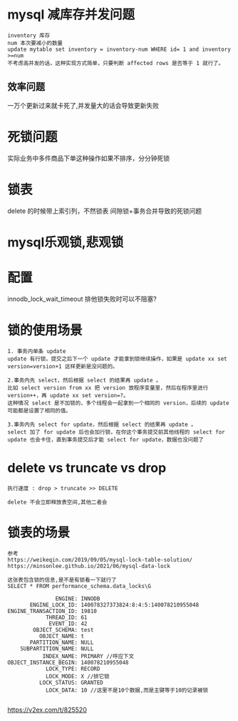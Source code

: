 # mysql 减库存并发问题
```
inventory 库存
num 本次要减小的数量
update mytable set inventory = inventory-num WHERE id= 1 and inventory >=num
不考虑高并发的话，这种实现方式简单，只要判断 affected rows 是否等于 1 就行了。
```
## 效率问题
一万个更新过来就卡死了,并发量大的话会导致更新失败
# 死锁问题
实际业务中多件商品下单这种操作如果不排序，分分钟死锁
# 锁表
delete 的时候带上索引列，不然锁表
间隙锁+事务合并导致的死锁问题
# mysql乐观锁,悲观锁


# 配置
innodb_lock_wait_timeout 排他锁失败时可以不阻塞?

# 锁的使用场景
```
1. 事务内单条 update
update 有行锁，提交之后下一个 update 才能拿到锁继续操作，如果是 update xx set version=version+1 这样更新是没问题的。

2.事务内先 select，然后根据 select 的结果再 update 。
比如 select version from xx 把 version 放程序变量里，然后在程序里进行 version++，再 update xx set version=?。
这种情况 select 是不加锁的，多个线程会一起拿到一个相同的 version，后续的 update 可能都是设置了相同的值。

3.事务内先 select for update，然后根据 select 的结果再 update 。
select 加了 for update 后也会加行锁，在你这个事务提交前其他线程的 select for update 也会卡住，直到事务提交后才能 select for update，数据也没问题了
```
# delete vs truncate vs drop
```
执行速度 : drop > truncate >> DELETE

delete 不会立即释放表空间,其他二者会
```

# 锁表的场景

```
参考 
https://weikeqin.com/2019/09/05/mysql-lock-table-solution/
https://minsonlee.github.io/2021/06/mysql-data-lock

这张表包含锁的信息,是不是有锁看一下就行了
SELECT * FROM performance_schema.data_locks\G

               ENGINE: INNODB
       ENGINE_LOCK_ID: 140078327373824:8:4:5:140078210955048
ENGINE_TRANSACTION_ID: 19810
            THREAD_ID: 61
             EVENT_ID: 42
        OBJECT_SCHEMA: test
          OBJECT_NAME: t
       PARTITION_NAME: NULL
    SUBPARTITION_NAME: NULL
           INDEX_NAME: PRIMARY //呼应下文
OBJECT_INSTANCE_BEGIN: 140078210955048
            LOCK_TYPE: RECORD 
            LOCK_MODE: X //排它锁
          LOCK_STATUS: GRANTED
            LOCK_DATA: 10 //这里不是10个数据,而是主键等于10的记录被锁


```

https://v2ex.com/t/825520